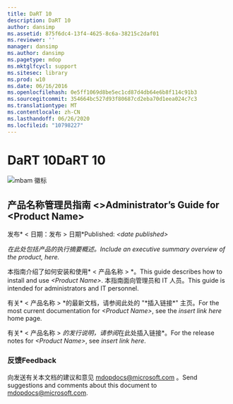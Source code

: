 ```yaml
---
title: DaRT 10
description: DaRT 10
author: dansimp
ms.assetid: 875f6dc4-13f4-4625-8c6a-38215c2daf01
ms.reviewer: ''
manager: dansimp
ms.author: dansimp
ms.pagetype: mdop
ms.mktglfcycl: support
ms.sitesec: library
ms.prod: w10
ms.date: 06/16/2016
ms.openlocfilehash: 0e5ff1069d8be5ec1cd87d4db64e6b8f114c91b3
ms.sourcegitcommit: 354664bc527d93f80687cd2eba70d1eea024c7c3
ms.translationtype: MT
ms.contentlocale: zh-CN
ms.lasthandoff: 06/26/2020
ms.locfileid: "10798227"
---
```

# <span data-ttu-id="02b58-103">DaRT 10</span><span class="sxs-lookup"><span data-stu-id="02b58-103">DaRT 10</span></span>


![mbam 徽标](images/mbam-logo-sm.gif)

## <a href="" id="administrator-s-guide-for--product-name-"></a><span data-ttu-id="02b58-105">产品名称管理员指南 &lt;&gt;</span><span class="sxs-lookup"><span data-stu-id="02b58-105">Administrator’s Guide for &lt;Product Name&gt;</span></span>


<span data-ttu-id="02b58-106">发布\* &lt; 日期：发布 &gt; 日期\*</span><span class="sxs-lookup"><span data-stu-id="02b58-106">Published: *&lt;date published&gt;*</span></span>

*<span data-ttu-id="02b58-107">在此处包括产品的执行摘要概述。</span><span class="sxs-lookup"><span data-stu-id="02b58-107">Include an executive summary overview of the product, here.</span></span>*

<span data-ttu-id="02b58-108">本指南介绍了如何安装和使用\* &lt; 产品名称 &gt; \*。</span><span class="sxs-lookup"><span data-stu-id="02b58-108">This guide describes how to install and use *&lt;Product Name&gt;*.</span></span> <span data-ttu-id="02b58-109">本指南面向管理员和 IT 人员。</span><span class="sxs-lookup"><span data-stu-id="02b58-109">This guide is intended for administrators and IT personnel.</span></span>

<span data-ttu-id="02b58-110">有关\* &lt; 产品名称 &gt; *的最新文档，请参阅此处的 "*插入链接\*" 主页。</span><span class="sxs-lookup"><span data-stu-id="02b58-110">For the most current documentation for *&lt;Product Name&gt;*, see the *insert link here* home page.</span></span>

<span data-ttu-id="02b58-111">有关\* &lt; 产品名称 &gt; *的发行说明，请参阅*在此处插入链接\*。</span><span class="sxs-lookup"><span data-stu-id="02b58-111">For the release notes for *&lt;Product Name&gt;*, see *insert link here*.</span></span>

### <span data-ttu-id="02b58-112">反馈</span><span class="sxs-lookup"><span data-stu-id="02b58-112">Feedback</span></span>

<span data-ttu-id="02b58-113">向发送有关本文档的建议和意见 <mdopdocs@microsoft.com> 。</span><span class="sxs-lookup"><span data-stu-id="02b58-113">Send suggestions and comments about this document to <mdopdocs@microsoft.com>.</span></span>

 

 





